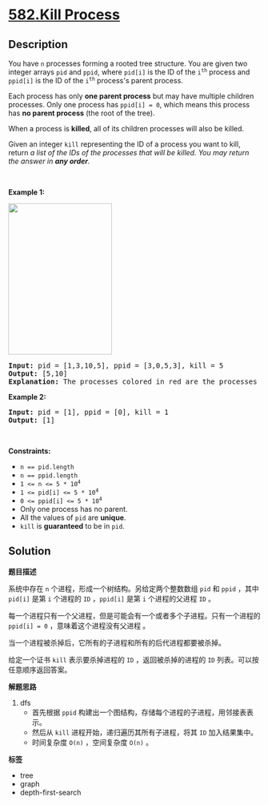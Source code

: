 # [582.Kill Process](https://leetcode.com/problems/kill-process/description/)

## Description

<p>You have <code>n</code> processes forming a rooted tree structure. You are given two integer arrays <code>pid</code> and <code>ppid</code>, where <code>pid[i]</code> is the ID of the <code>i<sup>th</sup></code> process and <code>ppid[i]</code> is the ID of the <code>i<sup>th</sup></code> process&#39;s parent process.</p>

<p>Each process has only <strong>one parent process</strong> but may have multiple children processes. Only one process has <code>ppid[i] = 0</code>, which means this process has <strong>no parent process</strong> (the root of the tree).</p>

<p>When a process is <strong>killed</strong>, all of its children processes will also be killed.</p>

<p>Given an integer <code>kill</code> representing the ID of a process you want to kill, return <em>a list of the IDs of the processes that will be killed. You may return the answer in <strong>any order</strong>.</em></p>

<p>&nbsp;</p>
<p><strong class="example">Example 1:</strong></p>
<img alt="" src="https://fastly.jsdelivr.net/gh/doocs/leetcode@main/solution/0500-0599/0582.Kill%20Process/images/ptree.jpg" style="width: 207px; height: 302px;" />
<pre>
<strong>Input:</strong> pid = [1,3,10,5], ppid = [3,0,5,3], kill = 5
<strong>Output:</strong> [5,10]
<strong>Explanation:</strong>&nbsp;The processes colored in red are the processes that should be killed.
</pre>

<p><strong class="example">Example 2:</strong></p>

<pre>
<strong>Input:</strong> pid = [1], ppid = [0], kill = 1
<strong>Output:</strong> [1]
</pre>

<p>&nbsp;</p>
<p><strong>Constraints:</strong></p>

<ul>
  <li><code>n == pid.length</code></li>
  <li><code>n == ppid.length</code></li>
  <li><code>1 &lt;= n &lt;= 5 * 10<sup>4</sup></code></li>
  <li><code>1 &lt;= pid[i] &lt;= 5 * 10<sup>4</sup></code></li>
  <li><code>0 &lt;= ppid[i] &lt;= 5 * 10<sup>4</sup></code></li>
  <li>Only one process has no parent.</li>
  <li>All the values of <code>pid</code> are <strong>unique</strong>.</li>
  <li><code>kill</code> is <strong>guaranteed</strong> to be in <code>pid</code>.</li>
</ul>

## Solution

**题目描述**

系统中存在 `n` 个进程，形成一个树结构。另给定两个整数数组 `pid` 和 `ppid` ，其中 `pid[i]` 是第 `i` 个进程的 `ID` ，`ppid[i]` 是第 `i` 个进程的父进程 `ID` 。

每一个进程只有一个父进程，但是可能会有一个或者多个子进程。只有一个进程的 `ppid[i] = 0` ，意味着这个进程没有父进程 。

当一个进程被杀掉后，它所有的子进程和所有的后代进程都要被杀掉。

给定一个证书 `kill` 表示要杀掉进程的 `ID` ，返回被杀掉的进程的 `ID` 列表。可以按任意顺序返回答案。

**解题思路**

1. dfs
   - 首先根据 `ppid` 构建出一个图结构，存储每个进程的子进程，用邻接表表示。
   - 然后从 `kill` 进程开始，递归遍历其所有子进程，将其 `ID` 加入结果集中。
   - 时间复杂度 `O(n)` ，空间复杂度 `O(n)` 。

**标签**

- tree
- graph
- depth-first-search
